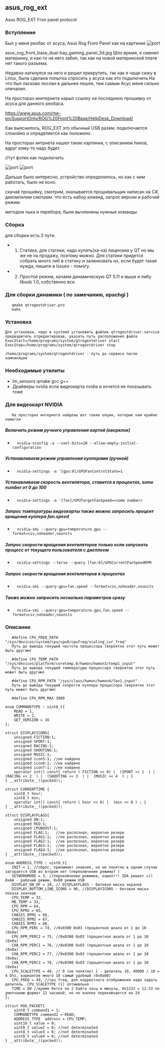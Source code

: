 ## asus_rog_ext
Asus ROG_EXT Fron panel protocol

### Вступление

Был у меня реобас от асуса, Asus Rog Front Panel как на картинке 
![port](https://github.com/MimikFc7/asus_rog_ext/blob/main/asus_rog_front_base_dual-bay_gaming_panel_3d.jpg)

asus_rog_front_base_dual-bay_gaming_panel_3d.jpg
Шло время, я сменил материнку, и как-то на него забил, так как на новой материнской плате нет такого разъема.

Недавно наткнулся на него и решил прикрутить, так как я чаще сижу в Linux, была сделана попытка спросить у асуса как это подключить
На что был ласково послан в дальнее пешее, тем самым Асус меня сильно опечалил.

На просторах иннтернета нарыл ссылку на последнюю прошивку от асуса для данного реобаса. 

https://www.asus.com/me-en/SupportOnly/ROG%20Front%20Base/HelpDesk_Download/


Как выяснилось, ROG_EXT это обычный USB разем. подключается спокойно и определяется как положено.

На просторах интрнета нашел такие картинки, с описанием пинов, вдруг кому-то надо будет.

//тут фотки как подключить

![port](https://github.com/MimikFc7/asus_rog_ext/blob/main/20200215_023012.jpg)
![port](https://github.com/MimikFc7/asus_rog_ext/blob/main/20200215_023037.jpg)



Дальше было интересно, устройство определилось, но как с ним работать, было не ясно. 

скачав прошивку, смотрим, оказывается прошивальщик написан на C#, декомпилим смотрим. что есть набор команд, запрос версии и рабочий режим.

методом тыка и перебора, были вычленены нужные команды


### Сборка

для сборки есть 2 пути.

* 1. Статика, для статики, надо купить(ха-ха) лицензию у QT но мы же не на продажу, поэтому можно. 
       Для статики придется собрать много либ в статику и залинковать их, если будет такая нужда, пишите в Issues - помогу.
* 2. Простой режим, качаем динамическую QT 5.11 и выше и либу libusb 1.0, собственно все.


### Для сборки динамики ( по замечанию, opachgi )
       qmake qtrogextdriver.pro
       make


### Установка
    Для установки, надо в systemd установить файлик qtrogextdriver.service предваритель отредактировав, указать путь расположения файла
    ExecStart=/home/programs/system/qtrogextdriver start
    ExecStop=/home/programs/system/qtrogextdriver stop
    
    /home/programs/system/qtrogextdriver - путь до сервиса после компиляции
    
### Необходимые утилиты
* lm_sensors qmake gcc g++ 
* Драйверы nvidia если видеокарта nvidia и хочется ее показывать тоже

### Для видеокарт NVIDIA
       На просторах интернета найдены вот такие опции, которые нам крайне помогли
##### Включить режим ручного управления картой (оверклок)
*       nvidia-xconfig -a --cool-bits=28 --allow-empty-initial-configuration
##### Устанавливаем режим управления куллерами (ручной)
*       nvidia-settings -a '[gpu:0]/GPUFanControlState=1                      
##### Устанавливаем скорость вентилятора, ставится в процентах, some number от 0 до 100
*       nvidia-settings -a '[fan]/GPUTargetFanSpeed=<some number>
       
##### Запрос температуры видеокарты также можно запросить процент вращения куллера fan.speed
*       nvidia-smi --query-gpu=temperature.gpu --format=csv,noheader,nounits
       
##### Запрос скорости вращения вентиляторов только если запускать процесс от текущего пользователя с дисплеем       
*       nvidia-settings --terse --query [fan:0]/GPUCurrentFanSpeedRPM         
       
##### Запрос скорости вращения вентиляторов в процентах      
*       nvidia-smi --query-gpu=fan.speed --format=csv,noheader,nounits

##### Также можно запросить несколько параметров сразу 
*       nvidia-smi --query-gpu=temperature.gpu,fan.speed --format=csv,noheader,nounits
       
### Описание

       #define CPU_FREQ_PATH "/sys/devices/system/cpu/cpu0/cpufreq/scaling_cur_freq" 
       Путь до вывода текущей частоты процессора (вероятно этот путь может быть другим)
       
       #define CPU_TEMP_PATH "/sys/devices/platform/coretemp.0/hwmon/hwmon3/temp1_input"
       Путь до вывода текущей температуры процессора (вероятно этот путь может быть другим)
       
       #define CPU_RPM_PATH "/sys/class/hwmon/hwmon4/fan1_input"
       Путь до вывода текущей скорости куллера процессора (вероятно этот путь может быть другим)
       
       #define CPU_RPM_MAX 3000

    enum COMMANDTYPE : uint8_t{
        READ = 1,
        WRITE = 2,
        GET_VERSION = 16
    };

    struct DISPLAYICONS{
        unsigned FICTION:1;
        unsigned SPORT:1;
        unsigned RACING:1;
        unsigned SHOOTING:1;
        unsigned MUSIC:1;
        unsigned icon5:1; //не найдено
        unsigned icon6:1; //не найдено
        unsigned icon7:1; //не найдено
        operator int() const{ return ( FICTION << 0) |  (SPORT << 1  ) |  (RACING << 2  ) |  (SHOOTING << 3  ) |  (MUSIC << 4  ) ; }
    } __attribute__((packed));

    struct CURRENTTIME {
        uint8_t hour;
        uint8_t min;
        operator int() const{ return ( hour << 0) |  (min << 8 ) ; }
    } __attribute__((packed));

    struct DISPLAYFLAGS{
        unsigned ON:1;
        unsigned REQ:1;
        unsigned CPUBOOST:1;
        unsigned FLAG:1;   //не распознал, вероятно резерв
        unsigned FLAG1:1;  //не распознал, вероятно резерв
        unsigned FLAG2:1;  //не распознал, вероятно резерв
        unsigned FLAG3:1;  //не распознал, вероятно резерв
        unsigned FLAG4:1;  //не распознал, вероятно резерв
    } __attribute__((packed));

    enum ADDRESS_TYPE : uint8_t{
       INIT = 1, //сброс, принимает знаения, но не понятно в одном случае загорается USB во втором нет (переключение режима? )
       SETWORKMODE = 3, //переключение режимов, нашел!!! IDA решает =)) 0xAA - рабочий режим, 0x00 режим USB
       DISPLAY_ON_OF = 10, // DISPLAYFLAGS - Битовая маска экранов
       DISPLAY_BOTTOM_LINE_ICONS = 96, //DISPLAYICONS - битовая маска показа значков
       CPU_TEMP = 32,
       MB_TEMP = 33,
       CPU_RPM = 64,
       CPU_RPM2 = 65,
       CHASIS_RPM1 = 66,
       CHASIS_RPM2 = 67,
       CHASIS_RPM3 = 68,
       CPU_RPM_PERC = 74, //0x0300 0x03 (процентная шкала от 1 до 10 (0x0a)
       CPU_RPM_PERC2 = 75, //0x0300 0x03 (процентная шкала от 1 до 10 (0x0a)
       CHA_RPM_PERC1 = 76, //0x0300 0x03 (процентная шкала от 1 до 10 (0x0a)
       CHA_RPM_PERC2 = 77, //0x0300 0x03 (процентная шкала от 1 до 10 (0x0a)
       CHA_RPM_PERC3 = 78, //0x0300 0x03 (процентная шкала от 1 до 10 (0x0a)
       CPU_SCALETYPE = 48, // 0 (не понятно) 1 - делитель 10, 40000 / 10 = 4 Ghz, вариантов много 10 самый удобный (0x0a00)
       CPU_FREQ = 49, //cpu freq, для корректного отображения надо задать делитель  CPU_SCALETYPE (1) оптимально
       TIME = 80 //время бется на 2 байта часы и минуты, 0x1233 = 12:33 по умолчанию формат 12 часовой, но по кнопке переключается на 24
    };

    struct ROG_PACKET{
        uint8_t command1 = 1;
        COMMANDTYPE command2 = READ;
        ADDRESS_TYPE  address = CPU_TEMP;
        uint16_t value = 0;    
        uint8_t value2 = 0; //not determinated
        uint8_t value3 = 0; //not determinated
        uint8_t value4 = 0; //not determinated
    } __attribute__((packed));


